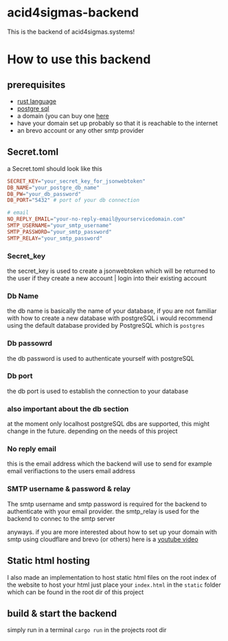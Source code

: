 # acid4sigmas-backend
This is the backend of acid4sigmas.systems! 

# How to use this backend

## prerequisites
- [rust language](https://www.rust-lang.org/tools/install)
- [postgre sql](https://www.postgresql.org/)
- a domain (you can buy one [here](https://www.namecheap.com/)
- have your domain set up probably so that it is reachable to the internet
- an brevo account or any other smtp provider 

## Secret.toml

a Secret.toml should look like this
```toml
SECRET_KEY="your_secret_key_for_jsonwebtoken"
DB_NAME="your_postgre_db_name"
DB_PW="your_db_password"
DB_PORT="5432" # port of your db connection

# email 
NO_REPLY_EMAIL="your-no-reply-email@yourservicedomain.com" 
SMTP_USERNAME="your_smtp_username"
SMTP_PASSWORD="your_smtp_password"
SMTP_RELAY="your_smtp_password"
```

### Secret_key
the secret_key is used to create a jsonwebtoken which will be returned to the user if they create a new account | login into their existing account

### Db Name
the db name is basically the name of your database, if you are not familiar with how to create a new database with postgreSQL i would recommend using the default database provided by PostgreSQL which is `postgres`

### Db passowrd
the db password is used to authenticate yourself with postgreSQL

### Db port
the db port is used to establish the connection to your database

### also important about the db section
at the moment only localhost postgreSQL dbs are supported, this might change in the future. depending on the needs of this project

### No reply email
this is the email address which the backend will use to send for example email verifiactions to the users email address

### SMTP username & password & relay
The smtp username and smtp password is required for the backend to authenticate with your email provider.
the smtp_relay is used for the backend to connec to the smtp server

anyways. if you are more interested about how to set up your domain with smtp using cloudflare and brevo (or others)
here is a [youtube video](https://www.youtube.com/watch?v=nNGcvz1Sc_8)

## Static html hosting
I also made an implementation to host static html files on the root index of the website
to host your html just place your `index.html` in the `static` folder which can be found in the root dir of this project

## build & start the backend
simply run in a terminal `cargo run` in the projects root dir
